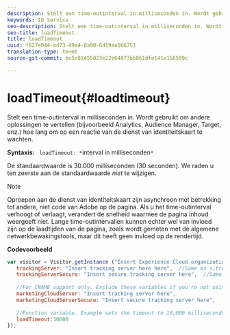 ```yaml
---
description: Stelt een time-outinterval in milliseconden in. Wordt gebruikt om andere oplossingen te vertellen (bijvoorbeeld Analytics, Audience Manager, Target, enz.) hoe lang om op een reactie van de dienst van identiteitskaart te wachten.
keywords: ID Service
seo-description: Stelt een time-outinterval in milliseconden in. Wordt gebruikt om andere oplossingen te vertellen (bijvoorbeeld Analytics, Audience Manager, Target, enz.) hoe lang om op een reactie van de dienst van identiteitskaart te wachten.
seo-title: loadTimeout
title: loadTimeout
uuid: f627e044-bd73-49a4-8a90-6d19aa566751
translation-type: tm+mt
source-git-commit: bc5c81455023e22e64877bb861dfe141e158599c

---
```



# loadTimeout{#loadtimeout}

Stelt een time-outinterval in milliseconden in. Wordt gebruikt om andere oplossingen te vertellen (bijvoorbeeld Analytics, Audience Manager, Target, enz.) hoe lang om op een reactie van de dienst van identiteitskaart te wachten.

**Syntaxis:** ` loadTimeout: *`interval in milliseconden`*`

De standaardwaarde is 30.000 milliseconden (30 seconden). We raden u ten zeerste aan de standaardwaarde *niet* te wijzigen.

>[!NOTE]
>
>Oproepen aan de dienst van identiteitskaart zijn asynchroon met betrekking tot andere, niet code van Adobe op de pagina. Als u het time-outinterval verhoogt of verlaagt, verandert de snelheid waarmee de pagina inhoud weergeeft niet. Lange time-outintervallen kunnen echter wel van invloed zijn op de laadtijden van de pagina, zoals wordt gemeten met de algemene netwerkbewakingstools, maar dit heeft geen invloed op de rendertijd.

**Codevoorbeeld**

```js
var visitor = Visitor.getInstance ("Insert Experience Cloud organization ID here",{ 
   trackingServer: "Insert tracking server here here",  //Same as s.trackingServer 
   trackingServerSecure: "Insert secure tracking server here",  //Same as s.trackingServerSecure 
 
   //For CNAME support only. Exclude these variables if you're not using CNAME 
   marketingCloudServer: "Insert tracking server here", 
   marketingCloudServerSecure: "Insert secure tracking server here", 
 
   //Function variable. Example sets the timeout to 10,000 milliseconds (10 seconds). 
   loadTimeout:10000 
});
```

